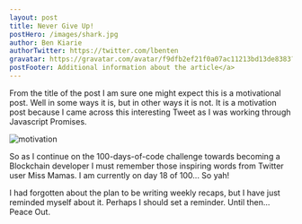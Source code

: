 ```yaml
---
layout: post
title: Never Give Up!
postHero: /images/shark.jpg
author: Ben Kiarie
authorTwitter: https://twitter.com/lbenten
gravatar: https://gravatar.com/avatar/f9dfb2ef21f0a07ac11213bd13de8383?s=150
postFooter: Additional information about the article</a>
---
```


From the title of the post I am sure one might expect this is a motivational post. Well in some ways it is, but in other ways it is not. It is a motivation post because I came across this interesting Tweet as I was working through Javascript Promises. 

<img class="pull-left" src="https://res.cloudinary.com/optprime/image/upload/v1627479043/Benkiarie.live/motivation_dmpube.png"
     alt="motivation">

So as I continue on the 100-days-of-code challenge towards becoming a Blockchain developer I must remember those inspiring words from Twitter user Miss Mamas. I am currently on day 18 of 100... So yah!

I had forgotten about the plan to be writing weekly recaps, but I have just reminded myself about it. Perhaps I should set a reminder. Until then... Peace Out. 
